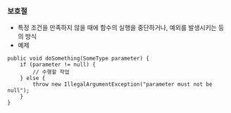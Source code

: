 ### 보호절
- 특정 조건을 만족하지 않을 때에 함수의 실행을 중단하거나, 예외를 발생시키는 등의 방식
- 예제
```
public void doSomething(SomeType parameter) {
    if (parameter != null) {
        // 수행할 작업
    } else {
        throw new IllegalArgumentException("parameter must not be null");
    }
}
```
